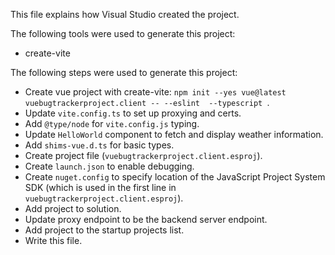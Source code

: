 This file explains how Visual Studio created the project.

The following tools were used to generate this project:
- create-vite

The following steps were used to generate this project:
- Create vue project with create-vite: `npm init --yes vue@latest vuebugtrackerproject.client -- --eslint  --typescript `.
- Update `vite.config.ts` to set up proxying and certs.
- Add `@type/node` for `vite.config.js` typing.
- Update `HelloWorld` component to fetch and display weather information.
- Add `shims-vue.d.ts` for basic types.
- Create project file (`vuebugtrackerproject.client.esproj`).
- Create `launch.json` to enable debugging.
- Create `nuget.config` to specify location of the JavaScript Project System SDK (which is used in the first line in `vuebugtrackerproject.client.esproj`).
- Add project to solution.
- Update proxy endpoint to be the backend server endpoint.
- Add project to the startup projects list.
- Write this file.
